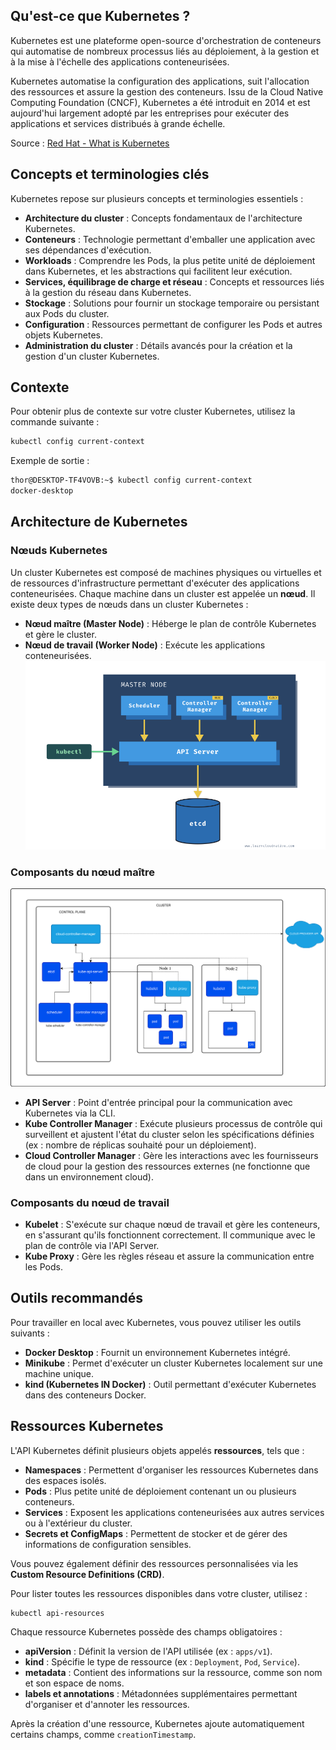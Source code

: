 ## Qu'est-ce que Kubernetes ?
Kubernetes est une plateforme open-source d'orchestration de conteneurs qui automatise de nombreux processus liés au déploiement, à la gestion et à la mise à l'échelle des applications conteneurisées.

Kubernetes automatise la configuration des applications, suit l'allocation des ressources et assure la gestion des conteneurs. Issu de la Cloud Native Computing Foundation (CNCF), Kubernetes a été introduit en 2014 et est aujourd'hui largement adopté par les entreprises pour exécuter des applications et services distribués à grande échelle.

Source : [Red Hat - What is Kubernetes](https://www.redhat.com/en/topics/containers/what-is-kubernetes)

## Concepts et terminologies clés
Kubernetes repose sur plusieurs concepts et terminologies essentiels :

- **Architecture du cluster** : Concepts fondamentaux de l'architecture Kubernetes.
- **Conteneurs** : Technologie permettant d'emballer une application avec ses dépendances d'exécution.
- **Workloads** : Comprendre les Pods, la plus petite unité de déploiement dans Kubernetes, et les abstractions qui facilitent leur exécution.
- **Services, équilibrage de charge et réseau** : Concepts et ressources liés à la gestion du réseau dans Kubernetes.
- **Stockage** : Solutions pour fournir un stockage temporaire ou persistant aux Pods du cluster.
- **Configuration** : Ressources permettant de configurer les Pods et autres objets Kubernetes.
- **Administration du cluster** : Détails avancés pour la création et la gestion d'un cluster Kubernetes.

## Contexte

Pour obtenir plus de contexte sur votre cluster Kubernetes, utilisez la commande suivante :

```bash
kubectl config current-context
```

Exemple de sortie :

```bash
thor@DESKTOP-TF4VOVB:~$ kubectl config current-context
docker-desktop
```

## Architecture de Kubernetes

### Nœuds Kubernetes

Un cluster Kubernetes est composé de machines physiques ou virtuelles et de ressources d'infrastructure permettant d'exécuter des applications conteneurisées. Chaque machine dans un cluster est appelée un **nœud**. Il existe deux types de nœuds dans un cluster Kubernetes :

- **Nœud maître (Master Node)** : Héberge le plan de contrôle Kubernetes et gère le cluster.
- **Nœud de travail (Worker Node)** : Exécute les applications conteneurisées.
![Kubernetes Master Node](../../assets/Images/Kubernetes/Master-node.png)
### Composants du nœud maître

![Kubernetes Cluster ](../../assets/Images/Kubernetes/kubernetes-cluster-architecture.svg)


- **API Server** : Point d'entrée principal pour la communication avec Kubernetes via la CLI.
- **Kube Controller Manager** : Exécute plusieurs processus de contrôle qui surveillent et ajustent l'état du cluster selon les spécifications définies (ex : nombre de réplicas souhaité pour un déploiement).
- **Cloud Controller Manager** : Gère les interactions avec les fournisseurs de cloud pour la gestion des ressources externes (ne fonctionne que dans un environnement cloud).

### Composants du nœud de travail

- **Kubelet** : S'exécute sur chaque nœud de travail et gère les conteneurs, en s'assurant qu'ils fonctionnent correctement. Il communique avec le plan de contrôle via l'API Server.
- **Kube Proxy** : Gère les règles réseau et assure la communication entre les Pods.

## Outils recommandés

Pour travailler en local avec Kubernetes, vous pouvez utiliser les outils suivants :

- **Docker Desktop** : Fournit un environnement Kubernetes intégré.
- **Minikube** : Permet d'exécuter un cluster Kubernetes localement sur une machine unique.
- **kind (Kubernetes IN Docker)** : Outil permettant d'exécuter Kubernetes dans des conteneurs Docker.

## Ressources Kubernetes

L'API Kubernetes définit plusieurs objets appelés **ressources**, tels que :

- **Namespaces** : Permettent d'organiser les ressources Kubernetes dans des espaces isolés.
- **Pods** : Plus petite unité de déploiement contenant un ou plusieurs conteneurs.
- **Services** : Exposent les applications conteneurisées aux autres services ou à l'extérieur du cluster.
- **Secrets et ConfigMaps** : Permettent de stocker et de gérer des informations de configuration sensibles.

Vous pouvez également définir des ressources personnalisées via les **Custom Resource Definitions (CRD)**.

Pour lister toutes les ressources disponibles dans votre cluster, utilisez :

```bash
kubectl api-resources
```

Chaque ressource Kubernetes possède des champs obligatoires :

- **apiVersion** : Définit la version de l'API utilisée (ex : `apps/v1`).
- **kind** : Spécifie le type de ressource (ex : `Deployment`, `Pod`, `Service`).
- **metadata** : Contient des informations sur la ressource, comme son nom et son espace de noms.
- **labels et annotations** : Métadonnées supplémentaires permettant d'organiser et d'annoter les ressources.

Après la création d'une ressource, Kubernetes ajoute automatiquement certains champs, comme `creationTimestamp`.